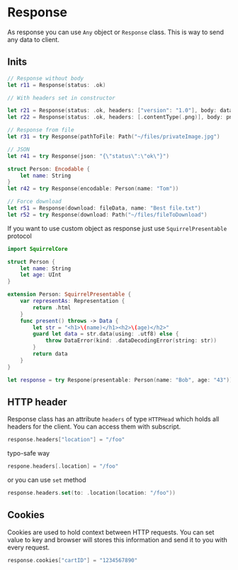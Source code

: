 # Response

As response you can use `Any` object or `Response` class. This is way to send any data to client.

## Inits

```swift
// Response without body
let r11 = Response(status: .ok)

// With headers set in constructor

let r21 = Response(status: .ok, headers: ["version": "1.0"], body: data)
let r22 = Response(status: .ok, headers: [.contentType(.png)], body: pngData)

// Response from file
let r31 = try Response(pathToFile: Path("~/files/privateImage.jpg")

// JSON
let r41 = try Response(json: "{\"status\":\"ok\"}")

struct Person: Encodable {
    let name: String
}
let r42 = try Response(encodable: Person(name: "Tom"))

// Force download
let r51 = Response(download: fileData, name: "Best file.txt")
let r52 = try Response(download: Path("~/files/fileToDownload")
```

If you want to use custom object as response just use `SquirrelPresentable` protocol

```swift
import SquirrelCore

struct Person {
    let name: String
    let age: UInt
}

extension Person: SquirrelPresentable {
    var representAs: Representation {
        return .html
    }
    func present() throws -> Data {
        let str = "<h1>\(name)</h1><h2>\(age)</h2>"
        guard let data = str.data(using: .utf8) else {
            throw DataError(kind: .dataDecodingError(string: str))
        }
        return data
    }
}

let response = try Respone(presentable: Person(name: "Bob", age: "43"))
```

## HTTP header

Response class has an attribute `headers` of type `HTTPHead` which holds all headers for the client. You can access them with subscript.

```swift
response.headers["location"] = "/foo"
```
typo-safe way

```swift
respone.headers[.location] = "/foo"
```

or you can use `set` method

```swift
response.headers.set(to: .location(location: "/foo"))
```

## Cookies

Cookies are used to hold context between HTTP requests. You can set value to key and browser will stores this information and send it to you with every request.

```swift
response.cookies["cartID"] = "1234567890"
```
